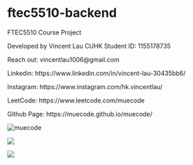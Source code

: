 # ftec5510-backend
FTEC5510 Course Project

Developed by Vincent Lau
CUHK Student ID: 1155178735

<p align="left">Reach out: vincentlau1006@gmail.com</p>
<p align="left">Linkedin: https://www.linkedin.com/in/vincent-lau-30435bb6/</p>
<p align="left">Instagram: https://www.instagram.com/hk.vincentlau/</p>
<p align="left">LeetCode: https://www.leetcode.com/muecode</p>
<p align="left">Github Page: https://muecode.github.io/muecode/</p>

<p align="left"><img src="https://github-readme-stats-sigma-five.vercel.app/api/top-langs/?username=muecode&theme=onedark&layout=compact&langs_count=10" alt="muecode" /></p>
<p align="left"><img src="https://github-readme-stats-sigma-five.vercel.app/api?username=muecode&theme=onedark" /></p>
<p align="left" ><img src="https://github-readme-stats-sigma-five.vercel.app/api/pin/?username=muecode&repo=ftec5510-backend&show_owner=true&theme=onedark" /></p>
